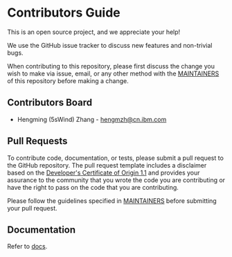 # Contributors Guide

This is an open source project, and we appreciate your help!

We use the GitHub issue tracker to discuss new features and non-trivial bugs.

When contributing to this repository, please first discuss the change you wish to make via issue, email, or any other method with the [MAINTAINERS](MAINTAINERS.md#maintainers-board) of this repository before making a change.

## Contributors Board

* Hengming (5sWind) Zhang - hengmzh@cn.ibm.com

## Pull Requests 

To contribute code, documentation, or tests, please submit a pull request to
the GitHub repository. The pull request template includes a disclaimer based
on the [Developer's Certificate of Origin 1.1](https://elinux.org/Developer_Certificate_Of_Origin)
and provides your assurance to the community that you wrote the code you are
contributing or have the right to pass on the code that you are contributing.

Please follow the guidelines specified in [MAINTAINERS](MAINTAINERS.md) before
submitting your pull request.

## Documentation

Refer to [docs](docs).
